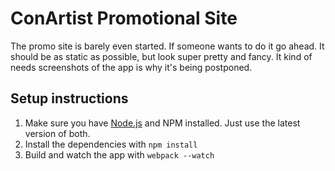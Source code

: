 # ConArtist Promotional Site

The promo site is barely even started. If someone wants to do it go ahead. It should be as static as
possible, but look super pretty and fancy. It kind of needs screenshots of the app is why it's being
postponed.

## Setup instructions

1.  Make sure you have [Node.js](https://nodejs.org/en/) and NPM installed. Just use the latest
    version of both.
2.  Install the dependencies with `npm install`
3.  Build and watch the app with `webpack --watch`
